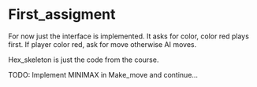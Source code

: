 # First_assigment
For now just the interface is implemented.
It asks for color, color red plays first.
If player color red, ask for move otherwise AI moves.

Hex_skeleton is just the code from the course.

TODO: Implement MINIMAX in Make_move and continue...

